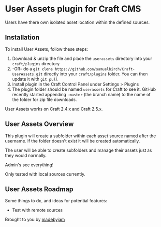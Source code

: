 # User Assets plugin for Craft CMS

Users have there own isolated asset location within the defined sources.


## Installation

To install User Assets, follow these steps:

1. Download & unzip the file and place the `userassets` directory into your `craft/plugins` directory
2.  -OR- do a `git clone https://github.com/samuelbirch/Craft-UserAssets.git` directly into your `craft/plugins` folder.  You can then update it with `git pull`
4. Install plugin in the Craft Control Panel under Settings > Plugins
5. The plugin folder should be named `userassets` for Craft to see it.  GitHub recently started appending `-master` (the branch name) to the name of the folder for zip file downloads.

User Assets works on Craft 2.4.x and Craft 2.5.x.

## User Assets Overview

This plugin will create a subfolder within each asset source named after the username. If the folder doesn't exist it will be created automatically.

The user will be able to create subfolders and manage their assets just as they would normally.

Admin's see everything!

Only tested with local sources currently.

## User Assets Roadmap

Some things to do, and ideas for potential features:

* Test with remote sources

Brought to you by [madebyjam](https://madebyjam.com)
